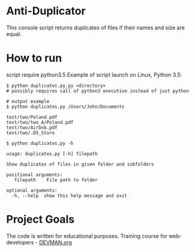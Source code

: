 # Anti-Duplicator


This console script returns duplicates of files if their names and size are equal.

# How to run

script require python3.5
Example of script launch on Linux, Python 3.5:

```#!bash
$ python duplicates.py.py <directory>
# possibly requires call of python3 executive instead of just python

# output example
$ python duplicates.py /Users/John/Documents

test/two/Poland.pdf
test/two/two_A/Poland.pdf
test/two/Airbnb.pdf
test/two/.DS_Store

$ python duplicates.py -h

usage: duplicates.py [-h] filepath

Show duplicates of files in given folder and subfolders

positional arguments:
   filepath    File path to folder

optional arguments:
  -h, --help  show this help message and exit

```


# Project Goals

The code is written for educational purposes. Training course for web-developers - [DEVMAN.org](https://devman.org)

